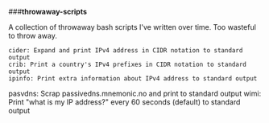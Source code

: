 ###**throwaway-scripts**

A collection of throwaway bash scripts I've written over time. Too wasteful to throw away.

	cider: Expand and print IPv4 address in CIDR notation to standard output
	crib: Print a country's IPv4 prefixes in CIDR notation to standard output
	ipinfo: Print extra information about IPv4 address to standard output
  pasvdns: Scrap passivedns.mnemonic.no and print to standard output
	wimi: Print "what is my IP address?" every 60 seconds (default) to standard output
